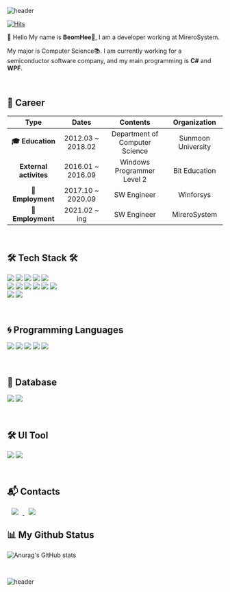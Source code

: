 ![header](https://capsule-render.vercel.app/api?type=wave&color=gradient&height=250&text=BeomBeomJoJo👋&fontSize=40)

[![Hits](https://hits.seeyoufarm.com/api/count/incr/badge.svg?url=https%3A%2F%2Fgithub.com%2FJoBeomHee&count_bg=%2379C83D&title_bg=%23555555&icon=&icon_color=%23E7E7E7&title=hits&edge_flat=false)](https://hits.seeyoufarm.com)

👋 Hello My name is **BeomHee🧑**, I am a developer working at MireroSystem.

My major is Computer Science📚. I am currently working for a semiconductor software company, and my main programming is **C#** and **WPF**.

<br/>

## **💜 Career**
| **Type**   |      **Dates**      |  **Contents** |  **Organization** |
|:----------:|:-------------:|:------:|:------:|
| **🎓 Education** |  2012.03 ~ 2018.02 | Department of Computer Science | Sunmoon University |
| **External activites** |    2016.01 ~ 2016.09   |   Windows Programmer Level 2  | Bit Education |
| **🏢Employment** |    2017.10 ~ 2020.09   |   SW Engineer  | Winforsys |
| **🏢Employment** |    2021.02 ~ ing   |   SW Engineer  | MireroSystem |

<br/>

## **🛠 Tech Stack 🛠**
<img src="https://img.shields.io/badge/Csharp-blue?logo=C Sharp&logoColor=white"/></a>
<img src="https://img.shields.io/badge/Python-3766AB?style=flat-square&logo=Python&logoColor=white"/></a>
<img src="https://img.shields.io/badge/TensorFlow-yellow?style=flat-square&logo=TensorFlow&logoColor=FF6F00"/></a>
<img src="https://img.shields.io/badge/Keras-red?style=flat-square&logo=Keras&logoColor=#D00000"/></a>
<img src="https://img.shields.io/badge/Oracle-red?style=flat-square&logo=Oracle&logoColor=#F80000"/></a> <br/>
<img src="https://img.shields.io/badge/MySQL-yellow?style=flat-square&logo=MySQL&logoColor=#4479A1"/></a>
<img src="https://img.shields.io/badge/Docker-Black?style=flat-square&logo=Docker&logoColor=#2496ED"/></a>
<img src="https://img.shields.io/badge/Git-blue?style=flat-square&logo=Git&logoColor=#F05032"/></a>
<img src="https://img.shields.io/badge/GitHub-blue?style=flat-square&logo=GitHub&logoColor=#181717"/></a>
<img src="https://img.shields.io/badge/GitLab-blue?style=flat-square&logo=GitLab&logoColor=#FCA121"/></a>
<img src="https://img.shields.io/badge/DevExpress-green?style=flat-square&logo=DevExpress&logoColor=#FF7200"/></a> <br/>
<img src="https://img.shields.io/badge/Visual Studio-purple?style=flat-square&logo=Visual Studio&logoColor=#5C2D91"/></a>
<img src="https://img.shields.io/badge/Visual Studio Code-blue?style=flat-square&logo=Visual Studio Code&logoColor=#007ACC"/></a>


<br/>

## **🌀 Programming Languages**

<img src="https://img.shields.io/badge/C%23-%E2%98%85%E2%98%85%E2%98%85%E2%98%85%E2%98%86-blue"/></a> 
<img src="https://img.shields.io/badge/Python-%E2%98%85%E2%98%85%E2%98%86%E2%98%86%E2%98%86-blue"/></a>
<img src="https://img.shields.io/badge/TensorFlow-%E2%98%85%E2%98%85%E2%98%86%E2%98%86%E2%98%86-red"/></a>
<img src="https://img.shields.io/badge/SQL-%E2%98%85%E2%98%85%E2%98%85%E2%98%86%E2%98%86-orange"/></a> 
<img src="https://img.shields.io/badge/JAVA-%E2%98%85%E2%98%85%E2%98%86%E2%98%86%E2%98%86-brightgreen"/></a>

<br/>

## **📃 Database**
<img src="https://img.shields.io/badge/Oracle11g-%E2%98%85%E2%98%85%E2%98%85%E2%98%86%E2%98%86-red"/></a> 
<img src="https://img.shields.io/badge/MSSQL-%E2%98%85%E2%98%85%E2%98%85%E2%98%86%E2%98%86-blue"/></a>

<br/>

## **🛠 UI Tool**
<img src="https://img.shields.io/badge/WinForms-%E2%98%85%E2%98%85%E2%98%85%E2%98%85%E2%98%86-blue"/></a> 
<img src="https://img.shields.io/badge/WPF-%E2%98%85%E2%98%85%E2%98%85%E2%98%85%E2%98%86-blue"/></a>

<br/>


## **📬 Contacts**
<a href="https://www.instagram.com/beombeomjojo/">
    <img 
        src="http://img.shields.io/badge/-Instagram-black?style=flat&logo=Instagram&link=https://instagram.com/alpox.dev/"
        style="height : auto; margin-left : 10px; margin-right : 10px;"/>
</a>
<a href="https://afsdzvcx123.tistory.com/">
    <img 
        src="http://img.shields.io/badge/-Tech%20Blog-655ced?style=flat&logo=github&link=https://alpox.kr"
        style="height : auto; margin-left : 10px; margin-right : 10px;"/>
</a>

<br/>


## **📊 My Github Status**

![Anurag's GitHub stats](https://github-readme-stats.vercel.app/api?username=JoBeomHee&show_icons=true&theme=radical)

<br/>

![header](https://capsule-render.vercel.app/api?type=wave&color=gradient&rotate=360)
